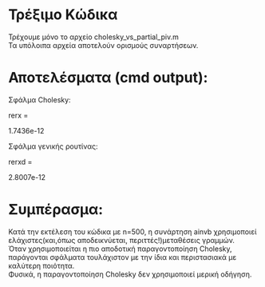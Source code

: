 # Τρέξιμο Κώδικα

Τρέχουμε μόνο το αρχείο cholesky_vs_partial_piv.m    <br>
Τα υπόλοιπα αρχεία αποτελούν ορισμούς συναρτήσεων.

# Αποτελέσματα (cmd output):
   
Σφάλμα Cholesky:

rerx =

   1.7436e-12

Σφάλμα γενικής ρουτίνας:

rerxd =

   2.8007e-12

# Συμπέρασμα:

Κατά την εκτέλεση του κώδικα με n=500, η συνάρτηση ainvb χρησιμοποιεί ελάχιστες(και,όπως αποδεικνύεται, περιττές!)μεταθέσεις γραμμών.<br> 
Όταν χρησιμοποιείται η πιο αποδοτική παραγοντοποίηση Cholesky, παράγονται σφάλματα τουλάχιστον με την ίδια και περιστασιακά με καλύτερη ποιότητα.  <br>
Φυσικά, η παραγοντοποίηση Cholesky δεν χρησιμοποιεί μερική οδήγηση.
